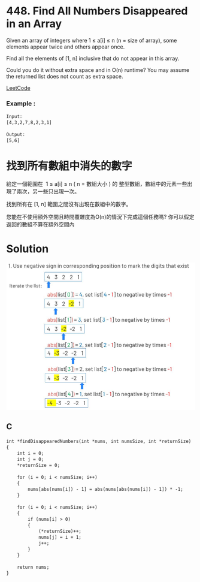 # 448. Find All Numbers Disappeared in an Array
Given an array of integers where 1 ≤ a[i] ≤ n (n = size of array), some elements appear twice and others appear once.

Find all the elements of [1, n] inclusive that do not appear in this array.

Could you do it without extra space and in O(n) runtime? You may assume the returned list does not count as extra space.

[LeetCode](https://leetcode.com/problems/find-all-numbers-disappeared-in-an-array/)

### Example :
```
Input:
[4,3,2,7,8,2,3,1]

Output:
[5,6]
```

#  找到所有數組中消失的數字
給定一個範圍在  1 ≤ a[i] ≤ n ( n = 數組大小 ) 的 整型數組，數組中的元素一些出現了兩次，另一些只出現一次。

找到所有在 [1, n] 範圍之間沒有出現在數組中的數字。

您能在不使用額外空間且時間覆雜度為O(n)的情況下完成這個任務嗎? 你可以假定返回的數組不算在額外空間內


# Solution  
<img src="img/484.JPG" width = "650"/>

## C

```
int *findDisappearedNumbers(int *nums, int numsSize, int *returnSize)
{
    int i = 0;
    int j = 0;
    *returnSize = 0;

    for (i = 0; i < numsSize; i++)
    {
        nums[abs(nums[i]) - 1] = abs(nums[abs(nums[i]) - 1]) * -1;
    }

    for (i = 0; i < numsSize; i++)
    {
        if (nums[i] > 0)
        {
            (*returnSize)++;
            nums[j] = i + 1;
            j++;
        }
    }

    return nums;
}
```


